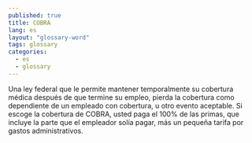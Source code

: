 ```yaml
---
published: true
title: COBRA
lang: es
layout: "glossary-word"
tags: glossary
categories:
  - es
  - glossary
---
```


Una ley federal que le permite mantener temporalmente su cobertura médica después de que termine su empleo, pierda la cobertura como dependiente de un empleado con cobertura, u otro evento aceptable. Si escoge la cobertura de COBRA, usted paga el 100% de las primas, que incluye la parte que el empleador solía pagar, más un pequeña tarifa por gastos administrativos.
